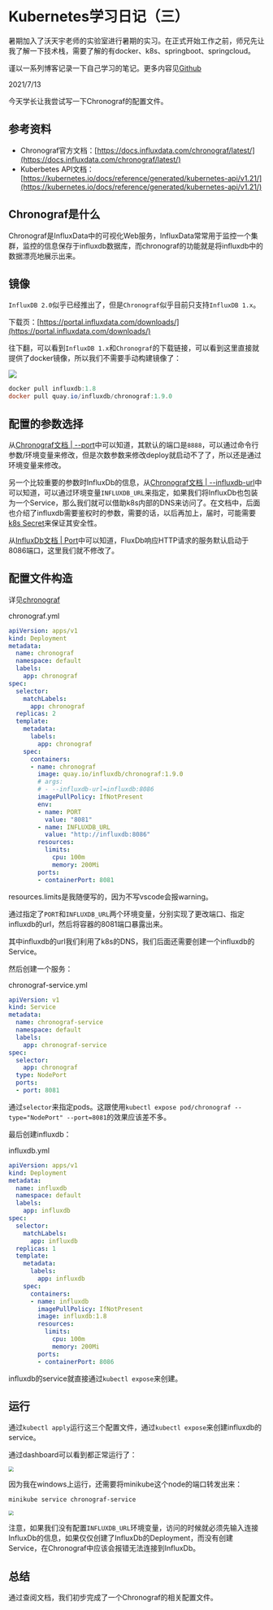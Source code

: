 # Kubernetes学习日记（三）

暑期加入了沃天宇老师的实验室进行暑期的实习。在正式开始工作之前，师兄先让我了解一下技术栈，需要了解的有docker、k8s、springboot、springcloud。

谨以一系列博客记录一下自己学习的笔记。更多内容见[Github](https://github.com/SnowPhoenix0105/BackEndLearning)


2021/7/13

今天学长让我尝试写一下Chronograf的配置文件。

## 参考资料

* Chronograf官方文档：[https://docs.influxdata.com/chronograf/latest/](https://docs.influxdata.com/chronograf/latest/)
* Kuberbetes API文档：[https://kubernetes.io/docs/reference/generated/kubernetes-api/v1.21/](https://kubernetes.io/docs/reference/generated/kubernetes-api/v1.21/)


## Chronograf是什么


Chronograf是InfluxData中的可视化Web服务，InfluxData常常用于监控一个集群，监控的信息保存于influxdb数据库，而chronograf的功能就是将influxdb中的数据漂亮地展示出来。


## 镜像

`InfluxDB 2.0`似乎已经推出了，但是`Chronograf`似乎目前只支持`InfluxDB 1.x`。

下载页：[https://portal.influxdata.com/downloads/](https://portal.influxdata.com/downloads/)

往下翻，可以看到`InfluxDB 1.x`和`Chronograf`的下载链接，可以看到这里直接就提供了docker镜像，所以我们不需要手动构建镜像了：

<img src="./images/downloadpage.png" sytle="zoon: 60%">

```powershell
docker pull influxdb:1.8
docker pull quay.io/influxdb/chronograf:1.9.0
```

## 配置的参数选择

从[Chronograf文档 | --port](https://docs.influxdata.com/chronograf/v1.9/administration/config-options/#--port)中可以知道，其默认的端口是`8888`，可以通过命令行参数/环境变量来修改，但是次数参数来修改deploy就启动不了了，所以还是通过环境变量来修改。

另一个比较重要的参数时InfluxDb的信息，从[Chronograf文档 | --influxdb-url](https://docs.influxdata.com/chronograf/v1.9/administration/config-options/#--influxdb-url)中可以知道，可以通过环境变量`INFLUXDB_URL`来指定，如果我们将InfluxDb也包装为一个Service，那么我们就可以借助k8s内部的DNS来访问了。在文档中，后面也介绍了influxdb需要鉴权时的参数，需要的话，以后再加上，届时，可能需要[k8s Secret](https://kubernetes.io/zh/docs/tasks/configmap-secret/managing-secret-using-kubectl/)来保证其安全性。

从[InfluxDb文档 | Port](https://docs.influxdata.com/influxdb/v1.8/administration/ports/)中可以知道，FluxDb响应HTTP请求的服务默认启动于8086端口，这里我们就不修改了。

## 配置文件构造

详见[chronograf](../chronograf/)

chronograf.yml
```yml
apiVersion: apps/v1
kind: Deployment
metadata:
  name: chronograf
  namespace: default
  labels:
    app: chronograf
spec:
  selector:
    matchLabels:
      app: chronograf
  replicas: 2
  template:
    metadata:
      labels:
        app: chronograf
    spec:
      containers:
      - name: chronograf
        image: quay.io/influxdb/chronograf:1.9.0
        # args:
        # - --influxdb-url=influxdb:8086
        imagePullPolicy: IfNotPresent
        env:
        - name: PORT
          value: "8081"
        - name: INFLUXDB_URL
          value: "http://influxdb:8086"
        resources:
          limits:
            cpu: 100m
            memory: 200Mi
        ports:
        - containerPort: 8081
```

resources.limits是我随便写的，因为不写vscode会报warning。

通过指定了`PORT`和`INFLUXDB_URL`两个环境变量，分别实现了更改端口、指定influxdb的url，然后将容器的8081端口暴露出来。

其中influxdb的url我们利用了k8s的DNS，我们后面还需要创建一个influxdb的Service。

然后创建一个服务：

chronograf-service.yml
```yml
apiVersion: v1
kind: Service
metadata:
  name: chronograf-service
  namespace: default
  labels:
    app: chronograf-service
spec:
  selector:
    app: chronograf
  type: NodePort 
  ports: 
  - port: 8081
```

通过`selector`来指定pods。这跟使用`kubectl expose pod/chronograf --type="NodePort" --port=8081`的效果应该差不多。

最后创建influxdb：

influxdb.yml
```yml
apiVersion: apps/v1
kind: Deployment
metadata:
  name: influxdb
  namespace: default
  labels:
    app: influxdb
spec:
  selector:
    matchLabels:
      app: influxdb
  replicas: 1
  template:
    metadata:
      labels:
        app: influxdb
    spec:
      containers:
      - name: influxdb
        imagePullPolicy: IfNotPresent
        image: influxdb:1.8
        resources:
          limits:
            cpu: 100m
            memory: 200Mi
        ports:
        - containerPort: 8086
```

influxdb的service就直接通过`kubectl expose`来创建。

## 运行

通过`kubectl apply`运行这三个配置文件，通过`kubectl expose`来创建influxdb的service。

通过dashboard可以看到都正常运行了：

<img src="./images/chronograf-dashboard.png" style="zoom: 60%">

因为我在windows上运行，还需要将minikube这个node的端口转发出来：

```powershell
minikube service chronograf-service
```

<img src="./images/chronograf-success.png" style="zoom: 60%">

注意，如果我们没有配置`INFLUXDB_URL`环境变量，访问的时候就必须先输入连接InfluxDb的信息，如果仅仅创建了InfluxDb的Deployment，而没有创建Service，在Chronograf中应该会报错无法连接到InfluxDb。



## 总结

通过查阅文档，我们初步完成了一个Chronograf的相关配置文件。


